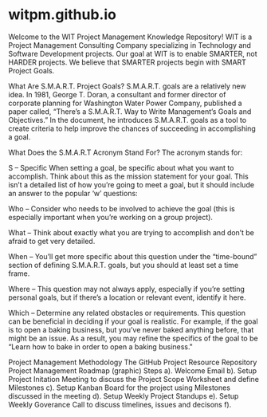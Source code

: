 # witpm.github.io
Welcome to the WIT Project Management Knowledge Repository!
WIT is a Project Management Consulting Company specializing in Technology and Software Development projects. Our goal at WIT is to enable SMARTER, not HARDER projects. We believe that SMARTER projects begin with SMART Project Goals. 

What Are S.M.A.R.T. Project Goals?
S.M.A.R.T. goals are a relatively new idea. In 1981, George T. Doran, a consultant and former director of corporate planning for Washington Water Power Company, published a paper called, “There’s a S.M.A.R.T. Way to Write Management’s Goals and Objectives.” In the document, he introduces S.M.A.R.T. goals as a tool to create criteria to help improve the chances of succeeding in accomplishing a goal.

What Does the S.M.A.R.T Acronym Stand For?
The acronym stands for:

S – Specific
When setting a goal, be specific about what you want to accomplish. Think about this as the mission statement for your goal. This isn’t a detailed list of how you’re going to meet a goal, but it should include an answer to the popular ‘w’ questions:

Who – Consider who needs to be involved to achieve the goal (this is especially important when you’re working on a group project).

What – Think about exactly what you are trying to accomplish and don’t be afraid to get very detailed.

When – You’ll get more specific about this question under the “time-bound” section of defining S.M.A.R.T. goals, but you should at least set a time frame.

Where – This question may not always apply, especially if you’re setting personal goals, but if there’s a location or relevant event, identify it here.

Which – Determine any related obstacles or requirements. This question can be beneficial in deciding if your goal is realistic. For example, if the goal is to open a baking business, but you’ve never baked anything before, that might be an issue. As a result, you may refine the specifics of the goal to be “Learn how to bake in order to open a baking business."


Project Management Methodology 
The GitHub Project Resource Repository 
Project Management Roadmap (graphic) 
Steps a). Welcome Email b). Setup Project Initation Meeting to discuss the Project Scope Worksheet and define Milestones c). Setup Kanban Board for the project using Milestones discussed in the meeting d). Setup Weekly Project Standups e). Setup Weekly Goverance Call to discuss timelines, issues and decisons f). 
